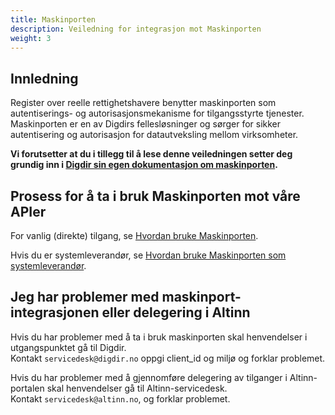 ```yaml
---
title: Maskinporten
description: Veiledning for integrasjon mot Maskinporten
weight: 3
---
```


## Innledning

Register over reelle rettighetshavere benytter maskinporten som autentiserings- og autorisasjonsmekanisme for
tilgangsstyrte tjenester. Maskinporten er en av Digdirs fellesløsninger og sørger for sikker autentisering og
autorisasjon for datautveksling mellom virksomheter. 

**Vi forutsetter at du i tillegg til å
lese denne veiledningen setter deg grundig inn i [Digdir sin egen dokumentasjon
om maskinporten](https://samarbeid.digdir.no/maskinporten/maskinporten/25).**

## Prosess for å ta i bruk Maskinporten mot våre APIer

For vanlig (direkte) tilgang, se [Hvordan bruke Maskinporten](./hvordan-bruke-maskinporten).  

Hvis du er systemleverandør, se [Hvordan bruke Maskinporten som systemleverandør](./systemleverandoerer).

## Jeg har problemer med maskinport-integrasjonen eller delegering i Altinn

Hvis du har problemer med å ta i bruk maskinporten skal henvendelser i utgangspunktet gå til Digdir.  
Kontakt `servicedesk@digdir.no` oppgi client_id og miljø og forklar problemet.

Hvis du har problemer med å gjennomføre delegering av tilganger i Altinn-portalen skal henvendelser gå til
Altinn-servicedesk.  
Kontakt `servicedesk@altinn.no`, og forklar problemet.